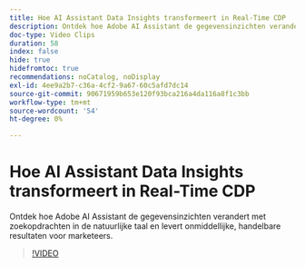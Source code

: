```yaml
---
title: Hoe AI Assistant Data Insights transformeert in Real-Time CDP
description: Ontdek hoe Adobe AI Assistant de gegevensinzichten verandert met zoekopdrachten in de natuurlijke taal en levert onmiddellijke, handelbare resultaten voor marketeers.
doc-type: Video Clips
duration: 58
index: false
hide: true
hidefromtoc: true
recommendations: noCatalog, noDisplay
exl-id: 4ee9a2b7-c36a-4cf2-9a67-60c5afd7dc14
source-git-commit: 90671959b653e120f93bca216a4da116a8f1c3bb
workflow-type: tm+mt
source-wordcount: '54'
ht-degree: 0%

---
```


# Hoe AI Assistant Data Insights transformeert in Real-Time CDP

Ontdek hoe Adobe AI Assistant de gegevensinzichten verandert met zoekopdrachten in de natuurlijke taal en levert onmiddellijke, handelbare resultaten voor marketeers.

<!-- 62_S653_3442539_57_how-ai-assistant-transforms-data-insights-in-realtime-cdp -->
>[!VIDEO](https://video.tv.adobe.com/v/3459863/?learn=on&enablevpops=true&captions=dut)
